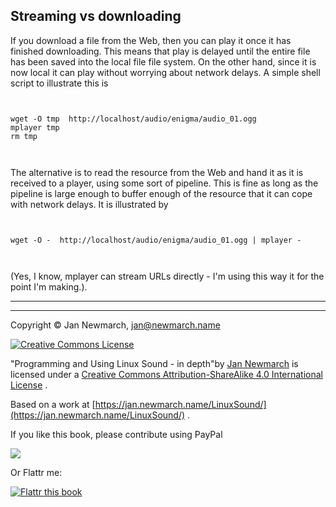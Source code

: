 
##  Streaming vs downloading 


If you download a file from the Web, then you can play it once it has finished
downloading. This means that play is delayed until the entire file has been
saved into the local file file system. On the other hand, since it is now local
it can play without worrying about network delays. A simple shell script to
illustrate this is

```

	
wget -O tmp  http://localhost/audio/enigma/audio_01.ogg
mplayer tmp
rm tmp
	
      
```





The alternative is to read the resource from the Web and hand it as it is
received to a player, using some sort of pipeline. This is fine as long as the
pipeline is large enough to buffer enough of the resource that it can cope
with network delays. It is illustrated by

```

	
wget -O -  http://localhost/audio/enigma/audio_01.ogg | mplayer -
	
      
```


(Yes, I know, mplayer can stream URLs directly - I'm using this way it for the point
I'm making.).

***

***


Copyright © Jan Newmarch, jan@newmarch.name


<a href="http://creativecommons.org/licenses/by-sa/4.0/" rel="license">
<img alt="Creative Commons License" src="https://i.creativecommons.org/l/by-sa/4.0/88x31.png" style="border-width:0"/>
</a>


"Programming and Using Linux Sound - in depth"by [Jan Newmarch](https://jan.newmarch.name) is licensed under a [Creative Commons Attribution-ShareAlike 4.0 International License](http://creativecommons.org/licenses/by-sa/4.0/) .


Based on a work at [https://jan.newmarch.name/LinuxSound/](https://jan.newmarch.name/LinuxSound/) .


If you like this book, please contribute using PayPal


<a href="https://www.paypal.com/cgi-bin/webscr?cmd=_donations&amp;business=jan%40newmarch%2ename&amp;lc=AU&amp;item_name=LinuxSound&amp;currency_code=AUD&amp;bn=PP%2dDonationsBF%3abtn_donateCC_LG%2egif%3aNonHosted">
<img src="https://www.paypalobjects.com/WEBSCR-640-20110401-1/en_AU/i/btn/btn_donateCC_LG.gif"/>
</a>


Or Flattr me:


<a href="https://flattr.com/submit/auto?user_id=jannewmarch&amp;url=http://jan.newmarch.name&amp;title=Linux%20Sound&amp;description=Programming%20and%20Using%20Linu%20Sound&amp;language=en_GB&amp;tags=linux,sound,alsa,pulseaudio,JavaSound,MIDI&amp;category=text">
<img alt="Flattr this book" src="https://api.flattr.com/button/flattr-badge-large.png"/>
</a>
